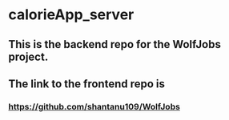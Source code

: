 # calorieApp_server

## This is the backend repo for the WolfJobs project.
## The link to the frontend repo is
### https://github.com/shantanu109/WolfJobs
